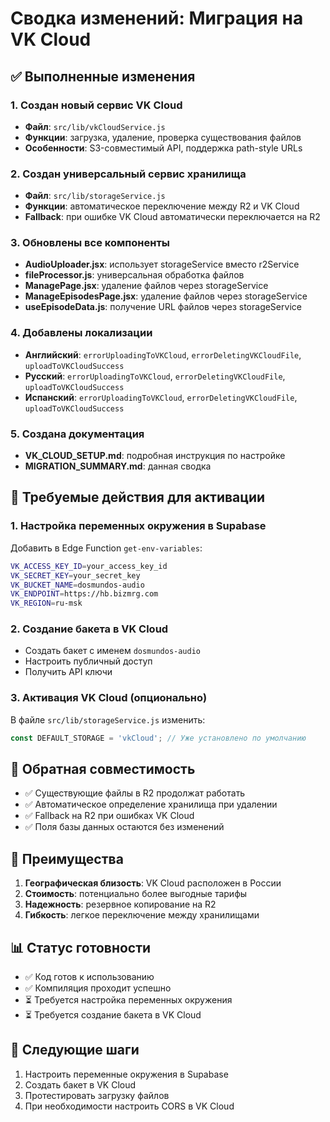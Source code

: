 # Сводка изменений: Миграция на VK Cloud

## ✅ Выполненные изменения

### 1. Создан новый сервис VK Cloud
- **Файл**: `src/lib/vkCloudService.js`
- **Функции**: загрузка, удаление, проверка существования файлов
- **Особенности**: S3-совместимый API, поддержка path-style URLs

### 2. Создан универсальный сервис хранилища
- **Файл**: `src/lib/storageService.js`
- **Функции**: автоматическое переключение между R2 и VK Cloud
- **Fallback**: при ошибке VK Cloud автоматически переключается на R2

### 3. Обновлены все компоненты
- **AudioUploader.jsx**: использует storageService вместо r2Service
- **fileProcessor.js**: универсальная обработка файлов
- **ManagePage.jsx**: удаление файлов через storageService
- **ManageEpisodesPage.jsx**: удаление файлов через storageService
- **useEpisodeData.js**: получение URL файлов через storageService

### 4. Добавлены локализации
- **Английский**: `errorUploadingToVKCloud`, `errorDeletingVKCloudFile`, `uploadToVKCloudSuccess`
- **Русский**: `errorUploadingToVKCloud`, `errorDeletingVKCloudFile`, `uploadToVKCloudSuccess`
- **Испанский**: `errorUploadingToVKCloud`, `errorDeletingVKCloudFile`, `uploadToVKCloudSuccess`

### 5. Создана документация
- **VK_CLOUD_SETUP.md**: подробная инструкция по настройке
- **MIGRATION_SUMMARY.md**: данная сводка

## 🔧 Требуемые действия для активации

### 1. Настройка переменных окружения в Supabase
Добавить в Edge Function `get-env-variables`:
```bash
VK_ACCESS_KEY_ID=your_access_key_id
VK_SECRET_KEY=your_secret_key
VK_BUCKET_NAME=dosmundos-audio
VK_ENDPOINT=https://hb.bizmrg.com
VK_REGION=ru-msk
```

### 2. Создание бакета в VK Cloud
- Создать бакет с именем `dosmundos-audio`
- Настроить публичный доступ
- Получить API ключи

### 3. Активация VK Cloud (опционально)
В файле `src/lib/storageService.js` изменить:
```javascript
const DEFAULT_STORAGE = 'vkCloud'; // Уже установлено по умолчанию
```

## 🔄 Обратная совместимость

- ✅ Существующие файлы в R2 продолжат работать
- ✅ Автоматическое определение хранилища при удалении
- ✅ Fallback на R2 при ошибках VK Cloud
- ✅ Поля базы данных остаются без изменений

## 🚀 Преимущества

1. **Географическая близость**: VK Cloud расположен в России
2. **Стоимость**: потенциально более выгодные тарифы
3. **Надежность**: резервное копирование на R2
4. **Гибкость**: легкое переключение между хранилищами

## 📊 Статус готовности

- ✅ Код готов к использованию
- ✅ Компиляция проходит успешно
- ⏳ Требуется настройка переменных окружения
- ⏳ Требуется создание бакета в VK Cloud

## 🎯 Следующие шаги

1. Настроить переменные окружения в Supabase
2. Создать бакет в VK Cloud
3. Протестировать загрузку файлов
4. При необходимости настроить CORS в VK Cloud 